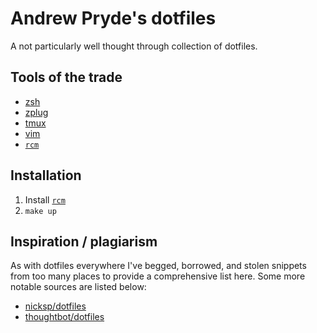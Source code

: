 # Andrew Pryde's dotfiles

A not particularly well thought through collection of dotfiles.

## Tools of the trade

 - [zsh][1]
 - [zplug][2]
 - [tmux][3]
 - [vim][4]
 - [`rcm`][7]

## Installation

 1. Install [`rcm`][7]
 2. `make up`

## Inspiration / plagiarism

As with dotfiles everywhere I've begged, borrowed, and stolen snippets from too
many places to provide a comprehensive list here. Some more notable sources are
listed below:

 - [nicksp/dotfiles][5]
 - [thoughtbot/dotfiles][6]

[1]: http://zsh.sourceforge.net/
[2]: https://github.com/zplug/zplug
[3]: https://tmux.github.io/
[4]: http://www.vim.org/
[5]: https://github.com/nicksp/dotfiles
[6]: https://github.com/thoughtbot/dotfiles
[7]: https://github.com/thoughtbot/rcm
